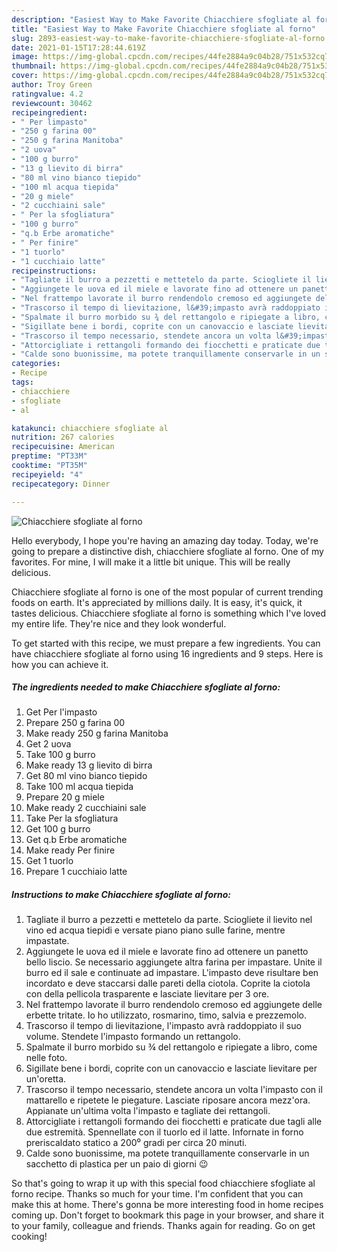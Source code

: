 ```yaml
---
description: "Easiest Way to Make Favorite Chiacchiere sfogliate al forno"
title: "Easiest Way to Make Favorite Chiacchiere sfogliate al forno"
slug: 2893-easiest-way-to-make-favorite-chiacchiere-sfogliate-al-forno
date: 2021-01-15T17:28:44.619Z
image: https://img-global.cpcdn.com/recipes/44fe2884a9c04b28/751x532cq70/chiacchiere-sfogliate-al-forno-recipe-main-photo.jpg
thumbnail: https://img-global.cpcdn.com/recipes/44fe2884a9c04b28/751x532cq70/chiacchiere-sfogliate-al-forno-recipe-main-photo.jpg
cover: https://img-global.cpcdn.com/recipes/44fe2884a9c04b28/751x532cq70/chiacchiere-sfogliate-al-forno-recipe-main-photo.jpg
author: Troy Green
ratingvalue: 4.2
reviewcount: 30462
recipeingredient:
- " Per limpasto"
- "250 g farina 00"
- "250 g farina Manitoba"
- "2 uova"
- "100 g burro"
- "13 g lievito di birra"
- "80 ml vino bianco tiepido"
- "100 ml acqua tiepida"
- "20 g miele"
- "2 cucchiaini sale"
- " Per la sfogliatura"
- "100 g burro"
- "q.b Erbe aromatiche"
- " Per finire"
- "1 tuorlo"
- "1 cucchiaio latte"
recipeinstructions:
- "Tagliate il burro a pezzetti e mettetelo da parte. Sciogliete il lievito nel vino ed acqua tiepidi e versate piano piano sulle farine, mentre impastate."
- "Aggiungete le uova ed il miele e lavorate fino ad ottenere un panetto bello liscio. Se necessario aggiungete altra farina per impastare. Unite il burro ed il sale e continuate ad impastare. L&#39;impasto deve risultare ben incordato e deve staccarsi dalle pareti della ciotola. Coprite la ciotola con della pellicola trasparente e lasciate lievitare per 3 ore."
- "Nel frattempo lavorate il burro rendendolo cremoso ed aggiungete delle erbette tritate. Io ho utilizzato, rosmarino, timo, salvia e prezzemolo."
- "Trascorso il tempo di lievitazione, l&#39;impasto avrà raddoppiato il suo volume. Stendete l&#39;impasto formando un rettangolo."
- "Spalmate il burro morbido su ¾ del rettangolo e ripiegate a libro, come nelle foto."
- "Sigillate bene i bordi, coprite con un canovaccio e lasciate lievitare per un&#39;oretta."
- "Trascorso il tempo necessario, stendete ancora un volta l&#39;impasto con il mattarello e ripetete le piegature. Lasciate riposare ancora mezz&#39;ora. Appianate un&#39;ultima volta l&#39;impasto e tagliate dei rettangoli."
- "Attorcigliate i rettangoli formando dei fiocchetti e praticate due tagli alle due estremità. Spennellate con il tuorlo ed il latte. Infornate in forno preriscaldato statico a 200⁰ gradi per circa 20 minuti."
- "Calde sono buonissime, ma potete tranquillamente conservarle in un sacchetto di plastica per un paio di giorni 😉"
categories:
- Recipe
tags:
- chiacchiere
- sfogliate
- al

katakunci: chiacchiere sfogliate al 
nutrition: 267 calories
recipecuisine: American
preptime: "PT33M"
cooktime: "PT35M"
recipeyield: "4"
recipecategory: Dinner

---
```



![Chiacchiere sfogliate al forno](https://img-global.cpcdn.com/recipes/44fe2884a9c04b28/751x532cq70/chiacchiere-sfogliate-al-forno-recipe-main-photo.jpg)

Hello everybody, I hope you're having an amazing day today. Today, we're going to prepare a distinctive dish, chiacchiere sfogliate al forno. One of my favorites. For mine, I will make it a little bit unique. This will be really delicious.



Chiacchiere sfogliate al forno is one of the most popular of current trending foods on earth. It's appreciated by millions daily. It is easy, it's quick, it tastes delicious. Chiacchiere sfogliate al forno is something which I've loved my entire life. They're nice and they look wonderful.


To get started with this recipe, we must prepare a few ingredients. You can have chiacchiere sfogliate al forno using 16 ingredients and 9 steps. Here is how you can achieve it.

<!--inarticleads1-->

##### The ingredients needed to make Chiacchiere sfogliate al forno:

1. Get  Per l&#39;impasto
1. Prepare 250 g farina 00
1. Make ready 250 g farina Manitoba
1. Get 2 uova
1. Take 100 g burro
1. Make ready 13 g lievito di birra
1. Get 80 ml vino bianco tiepido
1. Take 100 ml acqua tiepida
1. Prepare 20 g miele
1. Make ready 2 cucchiaini sale
1. Take  Per la sfogliatura
1. Get 100 g burro
1. Get q.b Erbe aromatiche
1. Make ready  Per finire
1. Get 1 tuorlo
1. Prepare 1 cucchiaio latte




<!--inarticleads2-->

##### Instructions to make Chiacchiere sfogliate al forno:

1. Tagliate il burro a pezzetti e mettetelo da parte. Sciogliete il lievito nel vino ed acqua tiepidi e versate piano piano sulle farine, mentre impastate.
1. Aggiungete le uova ed il miele e lavorate fino ad ottenere un panetto bello liscio. Se necessario aggiungete altra farina per impastare. Unite il burro ed il sale e continuate ad impastare. L&#39;impasto deve risultare ben incordato e deve staccarsi dalle pareti della ciotola. Coprite la ciotola con della pellicola trasparente e lasciate lievitare per 3 ore.
1. Nel frattempo lavorate il burro rendendolo cremoso ed aggiungete delle erbette tritate. Io ho utilizzato, rosmarino, timo, salvia e prezzemolo.
1. Trascorso il tempo di lievitazione, l&#39;impasto avrà raddoppiato il suo volume. Stendete l&#39;impasto formando un rettangolo.
1. Spalmate il burro morbido su ¾ del rettangolo e ripiegate a libro, come nelle foto.
1. Sigillate bene i bordi, coprite con un canovaccio e lasciate lievitare per un&#39;oretta.
1. Trascorso il tempo necessario, stendete ancora un volta l&#39;impasto con il mattarello e ripetete le piegature. Lasciate riposare ancora mezz&#39;ora. Appianate un&#39;ultima volta l&#39;impasto e tagliate dei rettangoli.
1. Attorcigliate i rettangoli formando dei fiocchetti e praticate due tagli alle due estremità. Spennellate con il tuorlo ed il latte. Infornate in forno preriscaldato statico a 200⁰ gradi per circa 20 minuti.
1. Calde sono buonissime, ma potete tranquillamente conservarle in un sacchetto di plastica per un paio di giorni 😉




So that's going to wrap it up with this special food chiacchiere sfogliate al forno recipe. Thanks so much for your time. I'm confident that you can make this at home. There's gonna be more interesting food in home recipes coming up. Don't forget to bookmark this page in your browser, and share it to your family, colleague and friends. Thanks again for reading. Go on get cooking!
